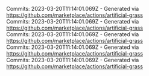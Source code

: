 Commits: 2023-03-20T11:14:01.069Z - Generated via https://github.com/marketplace/actions/artificial-grass
<br>
Commits: 2023-03-20T11:14:01.069Z - Generated via https://github.com/marketplace/actions/artificial-grass
<br>
Commits: 2023-03-20T11:14:01.069Z - Generated via https://github.com/marketplace/actions/artificial-grass
<br>
Commits: 2023-03-20T11:14:01.069Z - Generated via https://github.com/marketplace/actions/artificial-grass
<br>
Commits: 2023-03-20T11:14:01.069Z - Generated via https://github.com/marketplace/actions/artificial-grass
<br>
